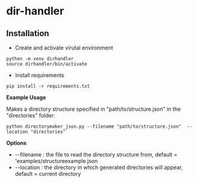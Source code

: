 # dir-handler

## Installation
- Create and activate virutal environment
```
python -m venv dirhandler
source dirhandler/bin/activate
```

- Install requirements
```
pip install -r requirements.txt
```

**Example Usage**  

Makes a directory structure specified in "path/to/structure.json" in the "directories" folder:
```
python directorymaker_json.py --filename "path/to/structure.json"  --location "directories"
```

**Options**
- --filename : the file to read the directory structure from, default = 'examples/structureexample.json
- --location : the directory in which generated directories will appear, default = current directory
